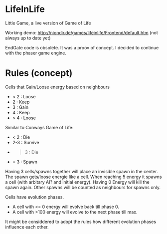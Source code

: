 LifeInLife
==========

Little Game, a live version of Game of Life


Working demo: http://niondir.de/games/lifeinlife/Frontend/default.htm
(not always up to date yet)


EndGate code is obsolete. It was a proov of concept. I decided to continue with the phaser game engine.


Rules (concept)
=====
Cells that Gain/Loose energy based on neighbours

* < 2 : Loose
* 2  : Keep
* 3  : Gain
* 4  : Keep
* \> 4 : Loose

Similar to Conways Game of Life:
* < 2 : Die
* 2-3 : Survive
* > 3 : Die
* = 3 : Spawn


Having 3 cells/spawns together will place an invisible spawn in the center. The spawn gets/loose energie like a cell. When reaching 5 energy it spawns a cell (with arbitary AI? and initial energy). Having 0 Energy will kill the spawn again. Other spawns will be counted as neighbours for spawns only.


Cells have evolution phases.

* A cell with <= 0 energy will evolve back till phase 0.
* A cell with >100 energy will evolve to the next phase till max.

It might be considdered to adopt the rules how different evolution phases influence each other.
